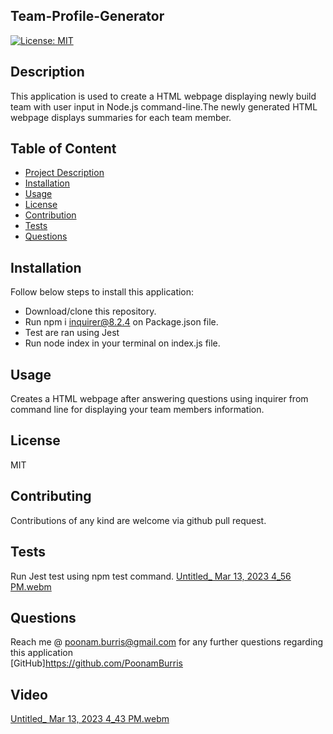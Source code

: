 ## Team-Profile-Generator
  [![License: MIT](https://img.shields.io/badge/License-MIT-yellow.svg)](https://opensource.org/licenses/MIT)

  ## Description
  This application is used to create a HTML webpage displaying newly build team with user input in Node.js command-line.The newly generated HTML webpage displays summaries for each team member.
  
  ## Table of Content
  - [Project Description](#Description)
  - [Installation](#Installation)
  - [Usage](#Usage)
  - [License](#License)
  - [Contribution](#Contribution)
  - [Tests](#Tests)
  - [Questions](#Questions)
  
  ## Installation
  Follow below steps to install this application:
  - Download/clone this repository.
  - Run npm i inquirer@8.2.4 on Package.json file.
  - Test are ran using Jest
  - Run node index in your terminal on index.js file.
  
  ## Usage
  Creates a HTML webpage after answering questions using inquirer from command line for displaying your team members information.
  
  ## License
  MIT
  
  ## Contributing
  Contributions of any kind are welcome via github pull request.
  
  ## Tests
  Run Jest test using npm test command.
  [Untitled_ Mar 13, 2023 4_56 PM.webm](https://user-images.githubusercontent.com/119805763/224830417-5843915d-314b-482e-a23f-1d7af85a7875.webm)

  ## Questions
  Reach me @ poonam.burris@gmail.com for any further questions regarding this application
  <br>
  [GitHub]https://github.com/PoonamBurris

  ## Video
[Untitled_ Mar 13, 2023 4_43 PM.webm](https://user-images.githubusercontent.com/119805763/224829300-ed9ad04b-3bf6-4ed9-96b9-ff0b24e95cc4.webm)

